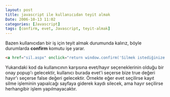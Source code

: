 ```yaml
---
layout: post
title: javascript ile kullanıcıdan teyit almak
Date: 2006-10-13 11:02
categories: [Javascript]
tags: [confirm, evet, Javascript, teyit-almak]
---
```


Bazen kullanıcıdan bir iş için teyit almak durumunda kalırız, böyle
durumlarda **confirm** komutu işe yarar.

```html
<a href="sil.aspx" onclick="return window.confirm('Silmek istediğinize eminmisiniz?');">Bu kayıdı Sil</a>
```

Yukarıdaki kod da kullanıcının karşısına evet/hayır seçeneklerinin
olduğu bir onay popup'ı gelecektir, kullanıcı burada evet'i seçerse bize
true değeri hayır'ı seçerse false değeri gelecektir. Örnekte eğer evet
seçilirse kayıt silme işleminin yapıalcağı sayfaya giderek kaydı
silecek, ama hayır seçilirse herhangibir işlem yapılmayacaktır.



